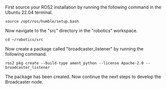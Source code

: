 First source your ROS2 installation by running the following command in the Ubuntu 22.04 terminal.

```Linux
source /opt/ros/humble/setup.bash
```
Now navigate to the "src" directory in the "robotics" workspace.

```Linux
cd ~/robotics/src
```

Now create a package called "broadcaster_listener" by running the following command.

```Linux
ros2 pkg create --build-type ament_python --license Apache-2.0 -- broadcaster_listener
```

The package has been created. Now continue the next steps to develop the Broadcaster node.
